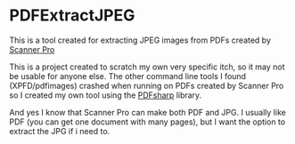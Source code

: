 # PDFExtractJPEG
This is a tool created for extracting JPEG images from PDFs created by [Scanner Pro](https://readdle.com/products/scannerpro)

This is a project created to scratch my own very specific itch, so it may not be usable for anyone else. The other command line tools I found (XPFD/pdfimages) crashed when running on PDFs created by Scanner Pro so I created my own tool using the [PDFsharp](http://www.pdfsharp.net) library.

And yes I know that Scanner Pro can make both PDF and JPG. I usually like PDF (you can get one document with many pages), but I want the option to extract the JPG if i need to.






